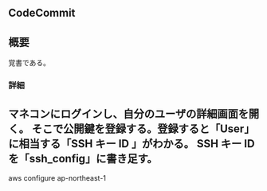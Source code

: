 ## CodeCommit

## 概要
覚書である。

### 詳細
マネコンにログインし、自分のユーザの詳細画面を開く。
そこで公開鍵を登録する。登録すると「User」に相当する「SSH キー ID 」がわかる。
SSH キー IDを「ssh_config」に書き足す。
------------------------------------------
aws configure
ap-northeast-1
